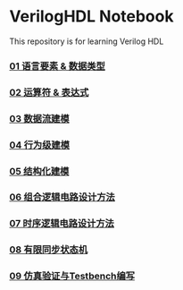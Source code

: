 # VerilogHDL Notebook

 This repository is for learning Verilog HDL

### [01 语言要素 & 数据类型](01语言要素&数据类型.md)

### [02 运算符 & 表达式](02运算符&表达式.md)

### [03 数据流建模](03数据流建模.md)

### [04 行为级建模](04行为级建模.md)

### [05 结构化建模](05结构化建模.md)

### [06 组合逻辑电路设计方法](06组合逻辑电路设计方法.md)

### [07 时序逻辑电路设计方法](07时序逻辑电路设计方法.md)

### [08 有限同步状态机](08有限同步状态机.md)

### [09 仿真验证与Testbench编写](09Testbench编写.md)